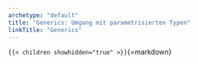 ```yaml
---
archetype: "default"
title: "Generics: Umgang mit parametrisierten Typen"
linkTitle: "Generics"
---
```



`{{< children showhidden="true" >}}`{=markdown}
